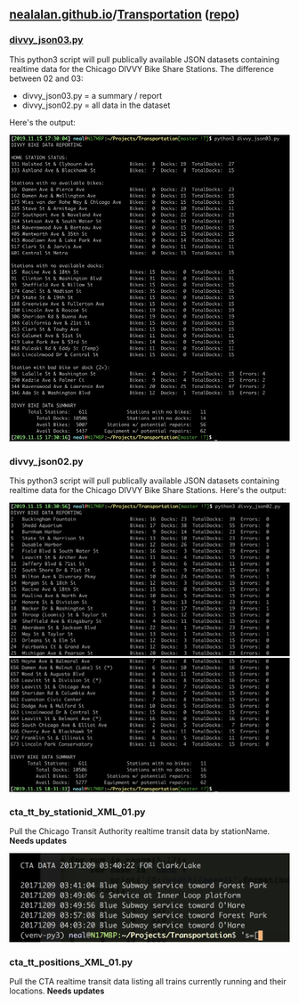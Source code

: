 ## [nealalan.github.io](https://nealalan.github.io)/[Transportation](https://nealalan.github.io/Transportation) ([repo](https://github.com/nealalan/Transportation))

### [divvy_json03.py](./divvy_json03.py)
This python3 script will pull publically available JSON datasets containing realtime data for the Chicago DIVVY Bike Share Stations. The difference between 02 and 03:
- divvy_json03.py = a summary / report 
- divvy_json02.py = all data in the dataset

Here's the output:

![](https://github.com/nealalan/Transportation/blob/master/divvy_json03.jpg?raw=true)

### divvy_json02.py
This python3 script will pull publically available JSON datasets containing realtime data for the Chicago DIVVY Bike Share Stations. Here's the output:

![](https://github.com/nealalan/Transportation/blob/master/divvy_json02a.jpg?raw=true)
![](https://github.com/nealalan/Transportation/blob/master/divvy_json02b.jpg?raw=true)

### cta_tt_by_stationid_XML_01.py  
Pull the Chicago Transit Authority realtime transit data by stationName. **Needs updates**

![](https://github.com/nealalan/Transportation/blob/master/cta_tt_by_stationID_20171209.png?raw=true)

### cta_tt_positions_XML_01.py  
Pull the CTA realtime transit data listing all trains currently running and their locations. **Needs updates**
